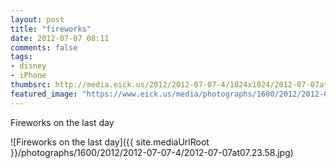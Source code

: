 ```yaml
---
layout: post
title: "fireworks"
date: 2012-07-07 08:11
comments: false
tags: 
- disney
- iPhone
thumbsrc: http://media.eick.us/2012/2012-07-07-4/1024x1024/2012-07-07at07.23.58.jpg
featured_image: "https://www.eick.us/media/photographs/1600/2012/2012-07-07-4/2012-07-07at07.23.58.jpg"
---
```

Fireworks on the last day

![Fireworks on the last day]({{ site.mediaUrlRoot }}/photographs/1600/2012/2012-07-07-4/2012-07-07at07.23.58.jpg)

